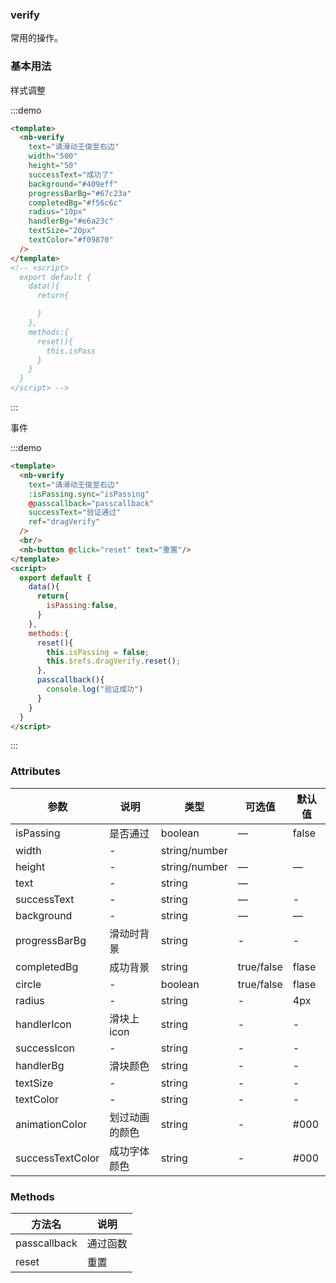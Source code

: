 ### verify

常用的操作。

### 基本用法

样式调整

:::demo
```html
<template>
  <nb-verify
    text="请滑动王俊至右边"
    width="500"
    height="50"
    successText="成功了"
    background="#409eff"
    progressBarBg="#67c23a"
    completedBg="#f56c6c"
    radius="10px"
    handlerBg="#e6a23c"
    textSize="20px"
    textColor="#f09870"
  />
</template>
<!-- <script>
  export default {
    data(){
      return{

      }
    },
    methods:{
      reset(){
        this.isPass
      }
    }
  }
</script> -->
```
:::

事件

:::demo
```html
<template>
  <nb-verify
    text="请滑动王俊至右边"
    :isPassing.sync="isPassing"
    @passcallback="passcallback"
    successText="验证通过"
    ref="dragVerify"
  />
  <br/>
  <nb-button @click="reset" text="重置"/>
</template>
<script>
  export default {
    data(){
      return{
        isPassing:false,
      }
    },
    methods:{
      reset(){
        this.isPassing = false;
        this.$refs.dragVerify.reset();
      },
      passcallback(){
        console.log("验证成功")
      }
    }
  }
</script>
```
:::

### Attributes
| 参数      | 说明          | 类型      | 可选值                           | 默认值  |
|---------- |-------------- |---------- |--------------------------------  |-------- |
| isPassing     |      是否通过     | boolean | — | false |
| width | - | string/number |  | |
| height | - | string/number | — | — |
| text | - | string | — |  |
| successText | - | string | — | - |
| background | - | string | — | — |
| progressBarBg | 滑动时背景 | string | - | - |
| completedBg | 成功背景 | string | true/false | flase |
| circle | - | boolean | true/false | flase |
| radius | - | string | - | 4px |
| handlerIcon | 滑块上icon | string | - | - |
| successIcon | - | string | - | - |
| handlerBg | 滑块颜色 | string | - | - |
| textSize | - | string | - | - |
| textColor | - | string | - | - |
| animationColor | 划过动画的颜色 | string | - | #000 |
| successTextColor | 成功字体颜色 | string | - | #000 |

### Methods

| 方法名     | 说明          |
|---------- |-------------- |
| passcallback     |      通过函数     |
| reset     |      重置     |
